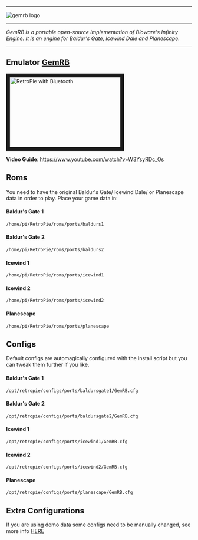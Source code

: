 
***

![gemrb logo](https://cloud.githubusercontent.com/assets/10035308/13519937/6ee15d5e-e199-11e5-933b-4b5d369fb618.png)

***
_GemRB is a portable open-source implementation of Bioware's Infinity Engine. It is an engine for Baldur's Gate, Icewind Dale and Planescape._
***

## Emulator [GemRB](https://github.com/gemrb/gemrb)

<a href="https://www.youtube.com/watch?v=W3YsyRDc_Os
" target="_blank"><img src="https://i.ytimg.com/vi_webp/W3YsyRDc_Os/mqdefault.webp" 
alt="RetroPie with Bluetooth" width="300" height="190" border="10" /></a>  
  
**Video Guide**: https://www.youtube.com/watch?v=W3YsyRDc_Os  


## Roms

You need to have the original Baldur's Gate/ Icewind Dale/ or Planescape data in order to play. Place your game data in:

#### Baldur's Gate 1

```
/home/pi/RetroPie/roms/ports/baldurs1
```

#### Baldur's Gate 2

```
/home/pi/RetroPie/roms/ports/baldurs2
```

#### Icewind 1

```
/home/pi/RetroPie/roms/ports/icewind1
```

#### Icewind 2

```
/home/pi/RetroPie/roms/ports/icewind2
```

#### Planescape

```
/home/pi/RetroPie/roms/ports/planescape
```

## Configs

Default configs are automagically configured with the install script but you can tweak them further if you like.

#### Baldur's Gate 1

```
/opt/retropie/configs/ports/baldursgate1/GemRB.cfg
```

#### Baldur's Gate 2

```
/opt/retropie/configs/ports/baldursgate2/GemRB.cfg
```

#### Icewind 1

```
/opt/retropie/configs/ports/icewind1/GemRB.cfg
```

#### Icewind 2

```
/opt/retropie/configs/ports/icewind2/GemRB.cfg
```

#### Planescape

```
/opt/retropie/configs/ports/planescape/GemRB.cfg
```


## Extra Configurations

If you are using demo data some configs need to be manually changed, see more info [HERE](http://web.archive.org/web/20150331014917/http://www.raspians.com/Knowledgebase/gemrb-baldurs-gate-on-the-raspberry-pi/)